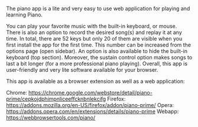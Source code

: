 The piano app is a lite and very easy to use web application for playing and learning Piano.

You can play your favorite music with the built-in keyboard, or mouse. There is also an option to record the desired song(s) and replay it at any time. In total, there are 52 keys but only 20 of them are visible when you first install the app for the first time. This number can be increased from the options page (open sidebar). An option is also available to hide the built-in keyboard (top section). Moreover, the sustain control option makes songs to last a bit longer (for a more professional piano playing). Overall, this app is user-friendly and very lite software available for your browser.

This app is available as a browser extension as well as a web application:

Chrome: https://chrome.google.com/webstore/detail/piano-prime/cepkojdphimpnliceeffcknbnlekcifg
Firefox: https://addons.mozilla.org/en-US/firefox/addon/piano-prime/
Opera: https://addons.opera.com/en/extensions/details/piano-prime
Webapp: https://webbrowsertools.com/piano/
